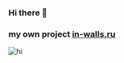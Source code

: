 ### Hi there 👋
### my own project [in-walls.ru](https://in-walls.ru)
![hi](https://media.giphy.com/media/vFKqnCdLPNOKc/giphy.gif)
